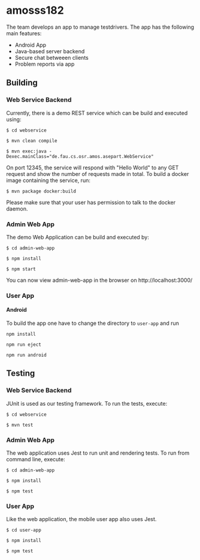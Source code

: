 # amosss182

The team develops an app to manage testdrivers.
The app has the following main features:
* Android App
* Java-based server backend
* Secure chat betweeen clients
* Problem reports via app

## Building

### Web Service Backend

Currently, there is a demo REST service which can be build and executed using:

`$ cd webservice`

`$ mvn clean compile`

`$ mvn exec:java -Dexec.mainClass="de.fau.cs.osr.amos.asepart.WebService"`

On port 12345, the service will respond with "Hello World" to any GET request and show the number of requests made in total. To build a docker image containing the service, run:

`$ mvn package docker:build`

Please make sure that your user has permission to talk to the docker daemon.

### Admin Web App

The demo Web Application can be build and executed by:

`$ cd admin-web-app`

`$ npm install`

`$ npm start`

You can now view admin-web-app in the browser on http://localhost:3000/

### User App

#### Android

To build the app one have to change the directory to `user-app` and run

`npm install`

`npm run eject`

`npm run android`

## Testing

### Web Service Backend

JUnit is used as our testing framework. To run the tests, execute:

`$ cd webservice`

`$ mvn test`

### Admin Web App

The web application uses Jest to run unit and rendering tests. To run from command line, execute:

`$ cd admin-web-app`

`$ npm install`

`$ npm test`

### User App

Like the web application, the mobile user app also uses Jest.

`$ cd user-app`

`$ npm install`

`$ npm test`
